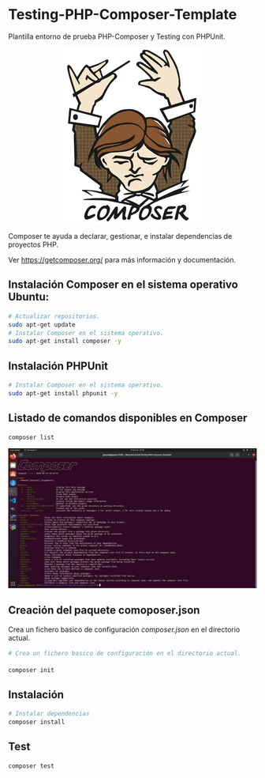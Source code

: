# Testing-PHP-Composer-Template
Plantilla entorno de prueba PHP-Composer y Testing con PHPUnit.
<p align="center">
    <a href="https://getcomposer.org/">
        <img alt="Logotipo de Composer" src="images/composer_logo.png">
    </a>
</p>
Composer te ayuda a declarar, gestionar, e instalar dependencias de proyectos PHP.

 Ver https://getcomposer.org/ para más información y documentación.

## Instalación Composer en el sistema operativo Ubuntu:
``` bash
# Actualizar repositorios.
sudo apt-get update
# Instalar Composer en el sistema operativo.
sudo apt-get install composer -y
```
## Instalación PHPUnit
``` bash
# Instalar Composer en el sistema operativo.
sudo apt-get install phpunit -y
```

## Listado de comandos disponibles en Composer
``` bash
composer list
```
![Listado de comandos disponibles en Composer](/images/composer_list.png)

## Creación del paquete comoposer.json

Crea un fichero basico de configuración *composer.json* en el directorio actual.

``` bash
# Crea un fichero basico de configuración en el directorio actual.

composer init
```

## Instalación

``` bash
# Instalar dependencias
composer install
```

## Test

``` bash
composer test
```
